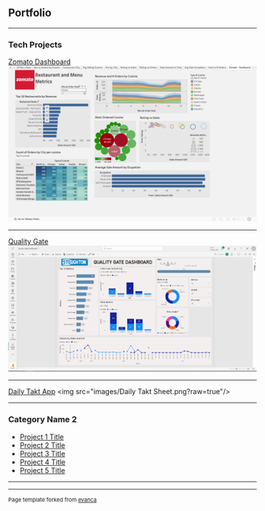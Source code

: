 ## Portfolio

---

### Tech Projects

[Zomato Dashboard]([/sample_page](https://public.tableau.com/views/Zomato_17442121880970/Zomato-Dashboard?:language=es-ES&publish=yes&:sid=&:redirect=auth&:display_count=n&:origin=viz_share_link))
<img src="images/Zomato Dashboard.png?raw=true"/>

---
[Quality Gate]([/pdf/sample_presentation.pdf](https://github.com/wilo8612/qualitygates.git))
<img src="images/Quality Gate Dashboard.png?raw=true"/>

---
[Daily Takt App]([http://example.com/](https://github.com/wilo8612/Dailytaktsheet.git))
<img src="images/Daily Takt Sheet.png?raw=true"/>

---

### Category Name 2

- [Project 1 Title](http://example.com/)
- [Project 2 Title](http://example.com/)
- [Project 3 Title](http://example.com/)
- [Project 4 Title](http://example.com/)
- [Project 5 Title](http://example.com/)

---




---
<p style="font-size:11px">Page template forked from <a href="https://github.com/evanca/quick-portfolio">evanca</a></p>
<!-- Remove above link if you don't want to attibute -->
